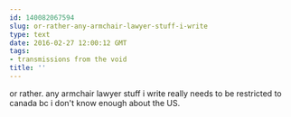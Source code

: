 ```yaml
---
id: 140082067594
slug: or-rather-any-armchair-lawyer-stuff-i-write
type: text
date: 2016-02-27 12:00:12 GMT
tags:
- transmissions from the void
title: ''
---
```


or rather. any armchair lawyer stuff i write really needs to be restricted to canada bc i don't know enough about the US.
